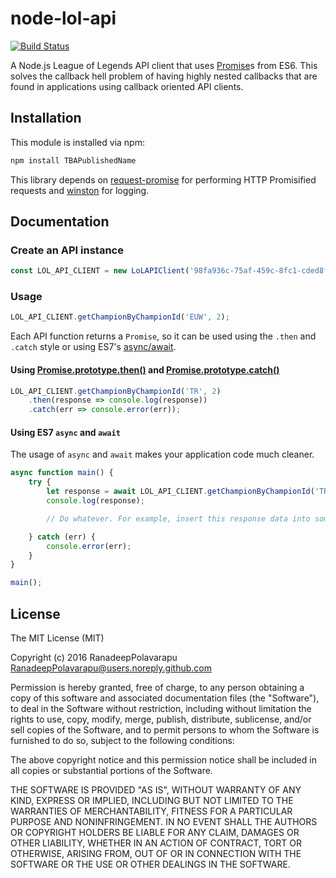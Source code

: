 # node-lol-api

[![Build Status](https://travis-ci.org/RanadeepPolavarapu/node-lol-api.svg?branch=master)](https://travis-ci.org/RanadeepPolavarapu/node-lol-api)  

A Node.js League of Legends API client that uses [Promise](https://developer.mozilla.org/en/docs/Web/JavaScript/Reference/Global_Objects/Promise)s from ES6\. This solves the callback hell problem of having highly nested callbacks that are found in applications using callback oriented API clients.

## Installation

This module is installed via npm:

``` bash
npm install TBAPublishedName
```

This library depends on [request-promise](https://www.npmjs.com/package/request-promise) for performing HTTP Promisified requests and [winston](https://www.npmjs.com/package/winston) for logging.  

## Documentation

### Create an API instance

``` js
const LOL_API_CLIENT = new LoLAPIClient('98fa936c-75af-459c-8fc1-cded8fb0050b', 'NA'); // Example API key.
```

### Usage

``` js
LOL_API_CLIENT.getChampionByChampionId('EUW', 2);
```

Each API function returns a `Promise`, so it can be used using the `.then` and `.catch` style or using ES7's [async/await](https://ponyfoo.com/articles/understanding-javascript-async-await).

#### Using [Promise.prototype.then()](https://developer.mozilla.org/en-US/docs/Web/JavaScript/Reference/Global_Objects/Promise/then) and [Promise.prototype.catch()](https://developer.mozilla.org/en-US/docs/Web/JavaScript/Reference/Global_Objects/Promise/catch)
``` js
LOL_API_CLIENT.getChampionByChampionId('TR', 2)
    .then(response => console.log(response))
    .catch(err => console.error(err));
```

#### Using ES7 `async` and `await`

The usage of `async` and `await` makes your application code much cleaner.

``` js
async function main() {
    try {
        let response = await LOL_API_CLIENT.getChampionByChampionId('TR', 3);
        console.log(response);

        // Do whatever. For example, insert this response data into some database.

    } catch (err) {
        console.error(err);
    }
}

main();
```

## License

The MIT License (MIT)

Copyright (c) 2016 RanadeepPolavarapu [RanadeepPolavarapu@users.noreply.github.com](RanadeepPolavarapu@users.noreply.github.com)

Permission is hereby granted, free of charge, to any person obtaining a copy of this software and associated documentation files (the "Software"), to deal in the Software without restriction, including without limitation the rights to use, copy, modify, merge, publish, distribute, sublicense, and/or sell copies of the Software, and to permit persons to whom the Software is furnished to do so, subject to the following conditions:

The above copyright notice and this permission notice shall be included in all copies or substantial portions of the Software.

THE SOFTWARE IS PROVIDED "AS IS", WITHOUT WARRANTY OF ANY KIND, EXPRESS OR IMPLIED, INCLUDING BUT NOT LIMITED TO THE WARRANTIES OF MERCHANTABILITY, FITNESS FOR A PARTICULAR PURPOSE AND NONINFRINGEMENT. IN NO EVENT SHALL THE AUTHORS OR COPYRIGHT HOLDERS BE LIABLE FOR ANY CLAIM, DAMAGES OR OTHER LIABILITY, WHETHER IN AN ACTION OF CONTRACT, TORT OR OTHERWISE, ARISING FROM, OUT OF OR IN CONNECTION WITH THE SOFTWARE OR THE USE OR OTHER DEALINGS IN THE SOFTWARE.
